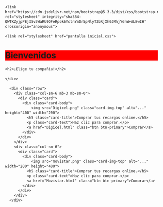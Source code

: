 <!DOCTYPE html>
<html lang="en">
<head>
    <meta charset="UTF-8">
    <meta name="viewport" content="width=device-width, initial-scale=1.0">
    <title>Recargas</title>

    <link href="https://cdn.jsdelivr.net/npm/bootstrap@5.3.3/dist/css/bootstrap.min.css" rel="stylesheet" integrity="sha384-QWTKZyjpPEjISv5WaRU9OFeRpok6YctnYmDr5pNlyT2bRjXh0JMhjY6hW+ALEwIH" crossorigin="anonymous">

    <link rel="stylesheet" href="pantalla inicial.css">


</head>
<body>
     <div class="title">
      <h1 style="background-color: red; " >Bienvenidos</h1>

    <h2>¡Elige tu compañia!</h2>

    </div>

      <div class="row">
        <div class="col-sm-6 mb-3 mb-sm-0">
          <div class="card">
            <div class="card-body">
                <img src="Digicel.png" class="card-img-top" alt="..." height="400" width="200">
              <h5 class="card-title">Comprar tus recargas online.</h5>
              <p class="card-text">Haz clic para comprar.</p>
              <a href="Digicel.html" class="btn btn-primary">Comprar</a>
            </div>
          </div>
        </div>
        <div class="col-sm-6">
          <div class="card">
            <div class="card-body">
                <img src="movistar.png" class="card-img-top" alt="..." width="200" height="400">
              <h5 class="card-title">Comprar tus recargas online.</h5>
              <p class="card-text">Haz clic para comprar.</p>
              <a href="Movistar.html" class="btn btn-primary">Comprar</a>
            </div>
          </div>
        </div>
      </div>

</body>
    
</body>
</html>

